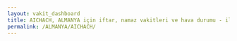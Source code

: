 ```yaml
---
layout: vakit_dashboard
title: AICHACH, ALMANYA için iftar, namaz vakitleri ve hava durumu - ilçe/eyalet seç
permalink: /ALMANYA/AICHACH/
---
```


<script type="text/javascript">
  var GLOBAL_COUNTRY = 'ALMANYA';
  var GLOBAL_CITY = 'AICHACH';
  var GLOBAL_STATE = '';
  var lat = 72;
  var lon = 21;
</script>
